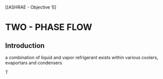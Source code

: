 [[ASHRAE - Objective 1]]

# TWO - PHASE FLOW 

## Introduction 
 a combination of liquid and vapor refrigerant exists within various coolers, evaportars and condensers 
 
 T